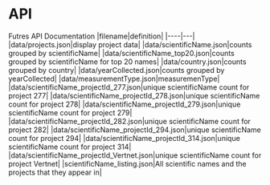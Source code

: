 # API

Futres API Documentation
|filename|definition|
|----|---|
|data/projects.json|display project data|
|data/scientificName.json|counts grouped by scientificName|
|data/scientificName_top20.json|counts grouped by scientificName for top 20 names|
|data/country.json|counts grouped by country|
|data/yearCollected.json|counts grouped by yearCollected|
|data/measurementType.json|measuremenType|
|data/scientificName_projectId_277.json|unique scientificName count for project 277|
|data/scientificName_projectId_278.json|unique scientificName count for project 278|
|data/scientificName_projectId_279.json|unique scientificName count for project 279|
|data/scientificName_projectId_282.json|unique scientificName count for project 282|
|data/scientificName_projectId_294.json|unique scientificName count for project 294|
|data/scientificName_projectId_314.json|unique scientificName count for project 314|
|data/scientificName_projectId_Vertnet.json|unique scientificName count for project Vertnet|
|scientificName_listing.json|All scientific names and the projects that they appear in|
